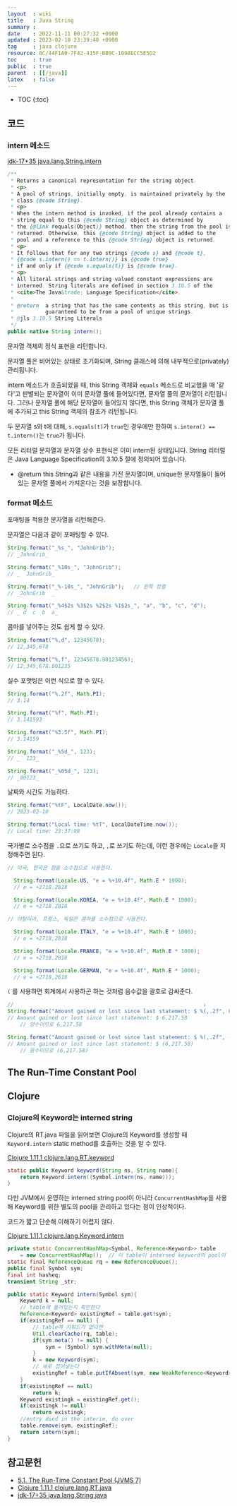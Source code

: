 ```yaml
---
layout  : wiki
title   : Java String
summary : 
date    : 2022-11-11 00:27:32 +0900
updated : 2023-02-10 23:39:40 +0900
tag     : java clojure
resource: 8C/44F1A0-7F42-415F-BB9C-1098ECC5E5D2
toc     : true
public  : true
parent  : [[/java]]
latex   : false
---
```

* TOC
{:toc}

## 코드

### intern 메소드

[jdk-17+35 java.lang.String.intern]( https://github.com/openjdk/jdk/blob/jdk-17%2B35/src/java.base/share/classes/java/lang/String.java#L4367-L4390 )

```java
/**
 * Returns a canonical representation for the string object.
 * <p>
 * A pool of strings, initially empty, is maintained privately by the
 * class {@code String}.
 * <p>
 * When the intern method is invoked, if the pool already contains a
 * string equal to this {@code String} object as determined by
 * the {@link #equals(Object)} method, then the string from the pool is
 * returned. Otherwise, this {@code String} object is added to the
 * pool and a reference to this {@code String} object is returned.
 * <p>
 * It follows that for any two strings {@code s} and {@code t},
 * {@code s.intern() == t.intern()} is {@code true}
 * if and only if {@code s.equals(t)} is {@code true}.
 * <p>
 * All literal strings and string-valued constant expressions are
 * interned. String literals are defined in section 3.10.5 of the
 * <cite>The Java&trade; Language Specification</cite>.
 *
 * @return  a string that has the same contents as this string, but is
 *          guaranteed to be from a pool of unique strings.
 * @jls 3.10.5 String Literals
 */
public native String intern();
```

>
문자열 객체의 정식 표현을 리턴합니다.
>
문자열 풀은 비어있는 상태로 초기화되며, String 클래스에 의해 내부적으로(privately) 관리됩니다.
>
intern 메소드가 호출되었을 때, this String 객체와 `equals` 메소드로 비교했을 때 '같다'고 판별되는 문자열이 이미 문자열 풀에 들어있다면, 문자열 풀의 문자열이 리턴됩니다.
그러나 문자열 풀에 해당 문자열이 들어있지 않다면, this String 객체가 문자열 풀에 추가되고 this String 객체의 참조가 리턴됩니다.
>
두 문자열 s와 t에 대해, `s.equals(t)`가 `true`인 경우에만 한하여 `s.intern() == t.intern()`는 `true`가 됩니다.
>
모든 리터럴 문자열과 문자열 상수 표현식은 이미 intern된 상태입니다.
String 리터럴은 Java Language Specification의 3.10.5 절에 정의되어 있습니다.
>
- @return this String과 같은 내용을 가진 문자열이며, unique한 문자열들이 들어있는 문자열 풀에서 가져온다는 것을 보장합니다.

### format 메소드

포매팅을 적용한 문자열을 리턴해준다.

문자열은 다음과 같이 포매팅할 수 있다.

```java
String.format("_%s_", "JohnGrib");
// _JohnGrib_

String.format("_%10s_", "JohnGrib");
// _  JohnGrib_

String.format("_%-10s_", "JohnGrib");   // 왼쪽 정렬
// _JohnGrib  _

String.format("_%4$2s %3$2s %2$2s %1$2s_", "a", "b", "c", "d");
// _ d  c  b  a_
```

콤마를 넣어주는 것도 쉽게 할 수 있다.

```java
String.format("%,d", 12345678);
// 12,345,678

String.format("%,f", 12345678.90123456);
// 12,345,678.901235
```

실수 포맷팅은 이런 식으로 할 수 있다.

```java
String.format("%.2f", Math.PI);
// 3.14

String.format("%f", Math.PI);
// 3.141593

String.format("%3.5f", Math.PI);
// 3.14159

String.format("_%5d_", 123);
// _  123_

String.format("_%05d_", 123);
// _00123_
```

날짜와 시간도 가능하다.

```java
String.format("%tF", LocalDate.now());
// 2023-02-10

String.format("Local time: %tT", LocalDateTime.now());
// Local time: 23:37:08
```

국가별로 소수점을 `.`으로 쓰기도 하고, `,`로 쓰기도 하는데, 이런 경우에는 `Locale`을 지정해주면 된다.

```java
// 미국, 한국은 점을 소수점으로 사용한다.

  String.format(Locale.US, "e = %+10.4f", Math.E * 1000);
  // e = +2718.2818

  String.format(Locale.KOREA, "e = %+10.4f", Math.E * 1000);
  // e = +2718.2818

// 이탈리아, 프랑스, 독일은 콤마를 소수점으로 사용한다.

  String.format(Locale.ITALY, "e = %+10.4f", Math.E * 1000);
  // e = +2718,2818

  String.format(Locale.FRANCE, "e = %+10.4f", Math.E * 1000);
  // e = +2718,2818

  String.format(Locale.GERMAN, "e = %+10.4f", Math.E * 1000);
  // e = +2718,2818
```

`(` 를 사용하면 회계에서 사용하곤 하는 것처럼 음수값을 괄호로 감싸준다.

```java
//                                                            ↓
String.format("Amount gained or lost since last statement: $ %(,.2f", 6217.58);
// Amount gained or lost since last statement: $ 6,217.58
    // 양수이므로 6,217.58

String.format("Amount gained or lost since last statement: $ %(,.2f", -6217.58);
// Amount gained or lost since last statement: $ (6,217.58)
    // 음수이므로 (6,217.58)
```

## The Run-Time Constant Pool

## Clojure

### Clojure의 Keyword는 interned string

Clojure의 RT.java 파일을 읽어보면 Clojure의 Keyword를 생성할 때 `Keyword.intern` static method를 호출하는 것을 알 수 있다.

[Clojure 1.11.1 clojure.lang.RT.keyword]( https://github.com/clojure/clojure/blob/clojure-1.11.1/src/jvm/clojure/lang/RT.java#L347-L349 )

```java
static public Keyword keyword(String ns, String name){
    return Keyword.intern((Symbol.intern(ns, name)));
}
```

다만 JVM에서 운영하는 interned string pool이 아니라 `ConcurrentHashMap`을 사용해 Keyword를 위한 별도의 pool을 관리하고 있다는 점이 인상적이다.

코드가 짧고 단순해 이해하기 어렵지 않다.

[Clojure 1.11.1 clojure.lang.Keyword.intern]( https://github.com/clojure/clojure/blob/clojure-1.11.1/src/jvm/clojure/lang/Keyword.java#L28-L53 )

```java
private static ConcurrentHashMap<Symbol, Reference<Keyword>> table
    = new ConcurrentHashMap();  // 이 table이 interned keyword의 pool이 된다.
static final ReferenceQueue rq = new ReferenceQueue();
public final Symbol sym;
final int hasheq;
transient String _str;

public static Keyword intern(Symbol sym){
    Keyword k = null;
    // table에 들어있는지 확인한다
    Reference<Keyword> existingRef = table.get(sym);
    if(existingRef == null) {
        // table에 키워드가 없다면
        Util.clearCache(rq, table);
        if(sym.meta() != null) {
            sym = (Symbol) sym.withMeta(null);
        }
        k = new Keyword(sym);
        // 새로 집어넣는다
        existingRef = table.putIfAbsent(sym, new WeakReference<Keyword>(k, rq));
    }
    if(existingRef == null)
        return k;
    Keyword existingk = existingRef.get();
    if(existingk != null)
        return existingk;
    //entry died in the interim, do over
    table.remove(sym, existingRef);
    return intern(sym);
}
```


## 참고문헌

- [5.1. The Run-Time Constant Pool (JVMS 7)]( https://docs.oracle.com/javase/specs/jvms/se7/html/jvms-5.html#jvms-5.1 )
- [Clojure 1.11.1 clojure.lang.RT.java]( https://github.com/clojure/clojure/blob/clojure-1.11.1/src/jvm/clojure/lang/RT.java )
- [jdk-17+35 java.lang.String.java]( https://github.com/openjdk/jdk/blob/jdk-17%2B35/src/java.base/share/classes/java/lang/String.java )
